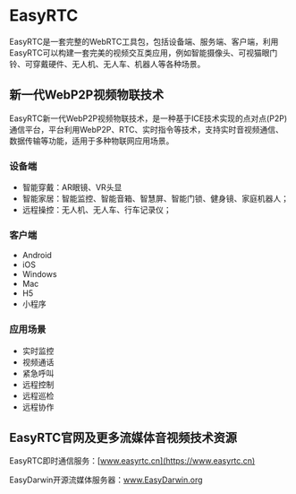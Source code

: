 # EasyRTC

EasyRTC是一套完整的WebRTC工具包，包括设备端、服务端、客户端，利用EasyRTC可以构建一套完美的视频交互类应用，例如智能摄像头、可视猫眼门铃、可穿戴硬件、无人机、无人车、机器人等各种场景。


## 新一代WebP2P视频物联技术


EasyRTC新一代WebP2P视频物联技术，是一种基于ICE技术实现的点对点(P2P)通信平台，平台利用WebP2P、RTC、实时指令等技术，支持实时音视频通信、数据传输等功能，适用于多种物联网应用场景。

### 设备端
- 智能穿戴：AR眼镜、VR头显
- 智能家居：智能监控、智能音箱、智慧屏、智能门锁、健身镜、家庭机器人；
- 远程操控：无人机、无人车、行车记录仪；

### 客户端
- Android
- iOS
- Windows
- Mac
- H5
- 小程序

### 应用场景
- 实时监控
- 视频通话
- 紧急呼叫
- 远程控制
- 远程巡检
- 远程协作


## EasyRTC官网及更多流媒体音视频技术资源

EasyRTC即时通信服务：[www.easyrtc.cn](https://www.easyrtc.cn)

EasyDarwin开源流媒体服务器：<a href="https://www.easydarwin.org" target="_blank" title="EasyDarwin开源流媒体服务器">www.EasyDarwin.org</a>
